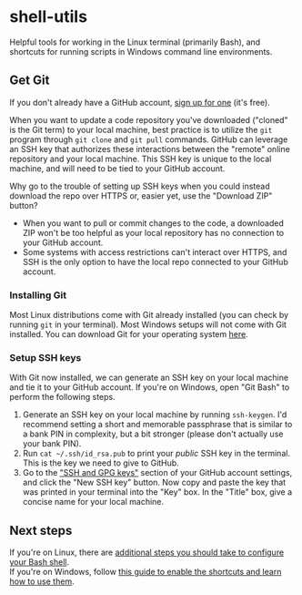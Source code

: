 # shell-utils
Helpful tools for working in the Linux terminal (primarily Bash), and shortcuts for running scripts in Windows command line environments.

## Get Git
If you don't already have a GitHub account, [sign up for one](https://github.com/join) (it's free).

When you want to update a code repository you've downloaded ("cloned" is the Git term) to your local machine, best practice is to utilize the `git` program through `git clone` and `git pull` commands. GitHub can leverage an SSH key that authorizes these interactions between the "remote" online repository and your local machine. This SSH key is unique to the local machine, and will need to be tied to your GitHub account.

Why go to the trouble of setting up SSH keys when you could instead download the repo over HTTPS or, easier yet, use the "Download ZIP" button?
- When you want to pull or commit changes to the code, a downloaded ZIP won't be too helpful as your local repository has no connection to your GitHub account.
- Some systems with access restrictions can't interact over HTTPS, and SSH is the only option to have the local repo connected to your GitHub account.

### Installing Git
Most Linux distributions come with Git already installed (you can check by running `git` in your terminal).
Most Windows setups will not come with Git installed.
You can download Git for your operating system [here](https://git-scm.com/downloads).

### Setup SSH keys
With Git now installed, we can generate an SSH key on your local machine and tie it to your GitHub account. If you're on Windows, open "Git Bash" to perform the following steps.
1. Generate an SSH key on your local machine by running `ssh-keygen`. I'd recommend setting a short and memorable passphrase that is similar to a bank PIN in complexity, but a bit stronger (please don't actually use your bank PIN).
2. Run `cat ~/.ssh/id_rsa.pub` to print your *public* SSH key in the terminal. This is the key we need to give to GitHub.
3. Go to the ["SSH and GPG keys"](https://github.com/settings/keys) section of your GitHub account settings, and click the "New SSH key" button. Now copy and paste the key that was printed in your terminal into the "Key" box. In the "Title" box, give a concise name for your local machine.

## Next steps
If you're on Linux, there are [additional steps you should take to configure your Bash shell](./linux_bash).
<br>
If you're on Windows, follow [this guide to enable the shortcuts and learn how to use them](./windows_cmd).
